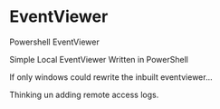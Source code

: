 # EventViewer
Powershell EventViewer

Simple Local EventViewer Written in PowerShell

If only windows could rewrite the inbuilt eventviewer...


Thinking un adding remote access logs.
